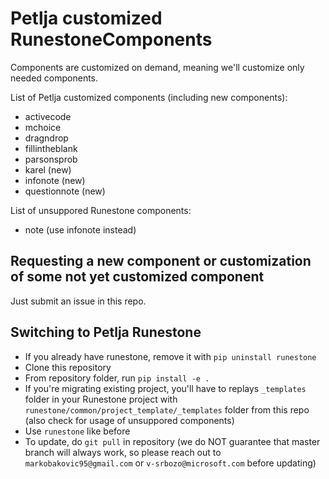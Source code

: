 # Petlja customized RunestoneComponents

Components are customized on demand, meaning we'll customize only needed components.

List of Petlja customized components (including new components):
- activecode
- mchoice
- dragndrop
- fillintheblank
- parsonsprob
- karel (new)
- infonote (new)
- questionnote (new)

List of unsuppored Runestone components:
- note (use infonote instead)

## Requesting a new component or customization of some not yet customized component
Just submit an issue in this repo.

## Switching to Petlja Runestone
- If you already have runestone, remove it with `pip uninstall runestone`
- Clone this repository
- From repository folder, run `pip install -e .`
- If you're migrating existing project, you'll have to replays `_templates` folder in your Runestone project with `runestone/common/project_template/_templates` folder from this repo (also check for usage of unsuppored components)
- Use `runestone` like before
- To update, do `git pull` in repository (we do NOT guarantee that master branch will always work, so please reach out to `markobakovic95@gmail.com` or `v-srbozo@microsoft.com` before updating)

